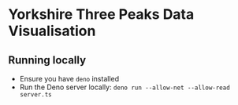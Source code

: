 # Yorkshire Three Peaks Data Visualisation

## Running locally

- Ensure you have `deno` installed
- Run the Deno server locally: `deno run --allow-net --allow-read server.ts`